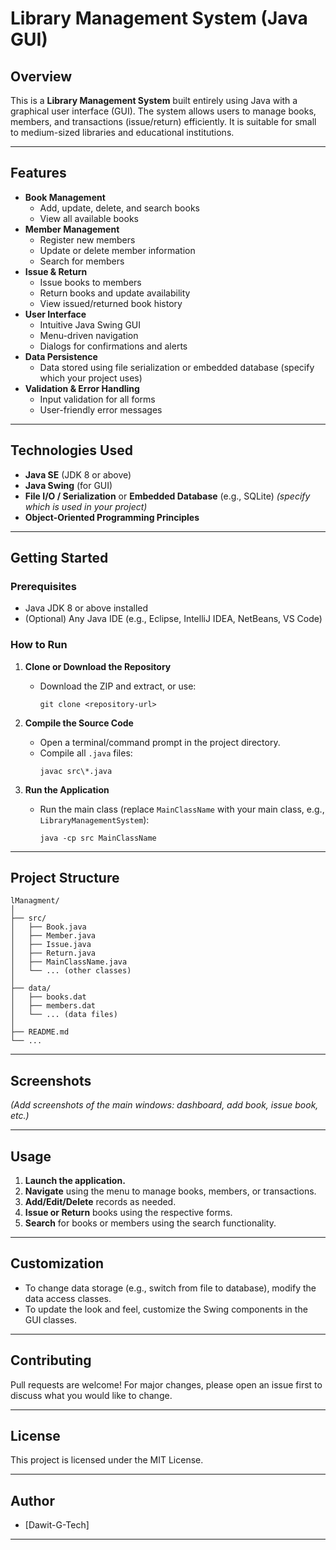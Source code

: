 # Library Management System (Java GUI)

## Overview

This is a **Library Management System** built entirely using Java with a graphical user interface (GUI). The system allows users to manage books, members, and transactions (issue/return) efficiently. It is suitable for small to medium-sized libraries and educational institutions.

---

## Features

- **Book Management**
  - Add, update, delete, and search books
  - View all available books
- **Member Management**
  - Register new members
  - Update or delete member information
  - Search for members
- **Issue & Return**
  - Issue books to members
  - Return books and update availability
  - View issued/returned book history
- **User Interface**
  - Intuitive Java Swing GUI
  - Menu-driven navigation
  - Dialogs for confirmations and alerts
- **Data Persistence**
  - Data stored using file serialization or embedded database (specify which your project uses)
- **Validation & Error Handling**
  - Input validation for all forms
  - User-friendly error messages

---

## Technologies Used

- **Java SE** (JDK 8 or above)
- **Java Swing** (for GUI)
- **File I/O / Serialization** or **Embedded Database** (e.g., SQLite) *(specify which is used in your project)*
- **Object-Oriented Programming Principles**

---

## Getting Started

### Prerequisites

- Java JDK 8 or above installed
- (Optional) Any Java IDE (e.g., Eclipse, IntelliJ IDEA, NetBeans, VS Code)

### How to Run

1. **Clone or Download the Repository**
   - Download the ZIP and extract, or use:
     ```
     git clone <repository-url>
     ```

2. **Compile the Source Code**
   - Open a terminal/command prompt in the project directory.
   - Compile all `.java` files:
     ```
     javac src\*.java
     ```

3. **Run the Application**
   - Run the main class (replace `MainClassName` with your main class, e.g., `LibraryManagementSystem`):
     ```
     java -cp src MainClassName
     ```

---

## Project Structure

```
lManagment/
│
├── src/
│   ├── Book.java
│   ├── Member.java
│   ├── Issue.java
│   ├── Return.java
│   ├── MainClassName.java
│   └── ... (other classes)
│
├── data/
│   ├── books.dat
│   ├── members.dat
│   └── ... (data files)
│
├── README.md
└── ...
```

---

## Screenshots

*(Add screenshots of the main windows: dashboard, add book, issue book, etc.)*

---

## Usage

1. **Launch the application.**
2. **Navigate** using the menu to manage books, members, or transactions.
3. **Add/Edit/Delete** records as needed.
4. **Issue or Return** books using the respective forms.
5. **Search** for books or members using the search functionality.

---

## Customization

- To change data storage (e.g., switch from file to database), modify the data access classes.
- To update the look and feel, customize the Swing components in the GUI classes.

---

## Contributing

Pull requests are welcome! For major changes, please open an issue first to discuss what you would like to change.

---

## License

This project is licensed under the MIT License.

---

## Author

- [Dawit-G-Tech]

---
